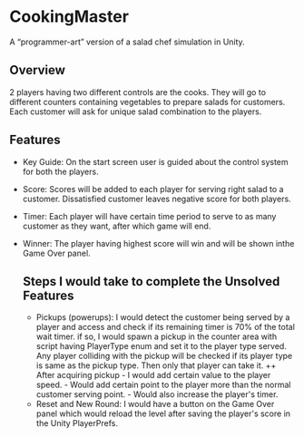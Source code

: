 # CookingMaster
A “programmer-art” version of a salad chef simulation in Unity.

## Overview
2 players having two different controls are the cooks. They will go to different counters containing vegetables to prepare salads for customers.
Each customer will ask for unique salad combination to the players.

## Features
- Key Guide: On the start screen user is guided about the control system for both the players.
- Score: Scores will be added to each player for serving right salad to a customer. Dissatisfied customer leaves negative score for both players.
- Timer: Each player will have certain time period to serve to as many customer as they want, after which game will end.
- Winner: The player having highest score will win and will be shown inthe Game Over panel.

  ## Steps I would take to complete the Unsolved Features
  - Pickups (powerups): I would detect the customer being served by a player and access and check if its remaining timer is 70% of the total wait timer.
    if so, I would spawn a pickup in the counter area with script having PlayerType enum and set it to the player type served.
    Any player colliding with the pickup will be checked if its player type is same as the pickup type.
    Then only that player can take it.
    ++ After acquiring pickup
            - I would add certain value to the player speed.
            - Would add certain point to the player more than the normal customer serving point.
            - Would also increase the player's timer.
  - Reset and New Round: I would have a button on the Game Over panel which would reload the level after saving the player's score in the Unity PlayerPrefs.
